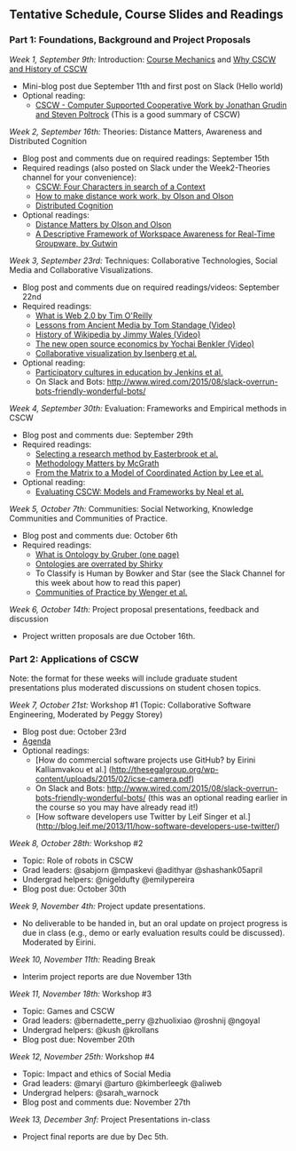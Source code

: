 ## Tentative Schedule, Course Slides and Readings

### Part 1: Foundations, Background and Project Proposals

*Week 1, September 9th:* Introduction:  [Course Mechanics](slides/course_mechanics.pdf) and [Why CSCW and History of CSCW](slides/course_introduction.pdf)
  * Mini-blog post due September 11th and first post on Slack (Hello world)
  * Optional reading: 
      * [CSCW - Computer Supported Cooperative Work by Jonathan Grudin and Steven Poltrock](https://www.interaction-design.org/encyclopedia/cscw_computer_supported_cooperative_work.html) (This is a good summary of CSCW)

*Week 2, September 16th:* Theories: Distance Matters, Awareness and Distributed Cognition
  * Blog post and comments due on required readings: September 15th
  * Required readings (also posted on Slack under the Week2-Theories channel for your convenience):  
     * [CSCW: Four Characters in search of a Context](http://www-ihm.lri.fr/~mbl/ENS/CSCW/2012/papers/Bannon-ECSCW-89.pdf)
     * [How to make distance work work, by Olson and Olson](http://interactions.acm.org/archive/view/march-april-2014/how-to-make-distance-work-work)
     * [Distributed Cognition](http://dl.acm.org/citation.cfm?id=353487) 
  * Optional readings: 
     * [Distance Matters by Olson and Olson](http://www.ics.uci.edu/~corps/phaseii/OlsonOlson-DistanceMatters-HCIJ.pdf)
     * [A Descriptive Framework of Workspace Awareness for Real-Time Groupware, by Gutwin](http://www.hci.usask.ca/publications/2002/awareness-jcscw.pdf)
  
*Week 3, September 23rd:* Techniques: Collaborative Technologies,  Social Media and Collaborative Visualizations. 
  * Blog post and comments due on required readings/videos: September 22nd
  * Required readings: 
     * [What is Web 2.0 by Tim O'Reilly](http://www.oreilly.com/pub/a/web2/archive/what-is-web-20.html)
     * [Lessons from Ancient Media by Tom Standage (Video)](https://www.youtube.com/watch?v=ixsridS3qVs)
     * [History of Wikipedia by Jimmy Wales (Video)](https://www.youtube.com/watch?v=WQR0gx0QBZ4)
     * [The new open source economics by Yochai Benkler (Video)](http://www.ted.com/talks/yochai_benkler_on_the_new_open_source_economics?language=en)
     * [Collaborative visualization by Isenberg et al.](http://vis.cs.ucdavis.edu/papers/Isenberg_2011_CVD.pdf)
  * Optional reading: 
     * [Participatory cultures in education by Jenkins et al.](https://www.macfound.org/media/article_pdfs/JENKINS_WHITE_PAPER.PDF)
     * On Slack and Bots: http://www.wired.com/2015/08/slack-overrun-bots-friendly-wonderful-bots/ 

*Week 4, September 30th:* Evaluation: Frameworks and Empirical methods in CSCW  
  * Blog post and comments due: September 29th
  * Required readings:
     * [Selecting a research method by Easterbrook et al.](http://www.cs.utoronto.ca/~sme/papers/2007/SelectingEmpiricalMethods.pdf) 
     * [Methodology Matters by McGrath](http://d.ucsd.edu/class/grad-IxD/2013/private/readings/mcgrath_methodology_matters.pdf)
     * [From the Matrix to a Model of Coordinated Action by Lee et al.](https://depts.washington.edu/csclab/wordpress/wp-content/uploads/CSCW2015_MoCA_preprint.pdf) 
  * Optional reading: 
     * [Evaluating CSCW: Models and Frameworks by Neal et al.](http://citeseerx.ist.psu.edu/viewdoc/download?doi=10.1.1.91.1754&rep=rep1&type=pdf)

*Week 5, October 7th:* Communities: Social Networking, Knowledge Communities and Communities of Practice.  
  * Blog post and comments due: October 6th
  * Required readings: 
     * [What is Ontology by Gruber (one page)](http://www-ksl.stanford.edu/kst/what-is-an-ontology.html)
     * [Ontologies are overrated by Shirky](http://www.shirky.com/writings/ontology_overrated.html) 
     * To Classify is Human by Bowker and Star (see the Slack Channel for this week about how to read this paper)
     * [Communities of Practice by Wenger et al.](http://wenger-trayner.com/introduction-to-communities-of-practice/)

*Week 6, October 14th:* Project proposal presentations, feedback and discussion
  * Project written proposals are due October 16th. 

### Part 2: Applications of CSCW 
Note: the format for these weeks will include graduate student presentations plus moderated discussions on student chosen topics. 

*Week 7, October 21st:* Workshop #1 (Topic: Collaborative Software Engineering, Moderated by Peggy Storey)
  * Blog post due: October 23rd
  * [Agenda](software-workshop.md)
  * Optional readings: 
     * [How do commercial software projects use GitHub? by Eirini Kalliamvakou et al.] (http://thesegalgroup.org/wp-content/uploads/2015/02/icse-camera.pdf)
     * On Slack and Bots: http://www.wired.com/2015/08/slack-overrun-bots-friendly-wonderful-bots/ (this was an optional reading earlier in the course so you may have already read it!)
     * [How software developers use Twitter by Leif Singer et al.] (http://blog.leif.me/2013/11/how-software-developers-use-twitter/)

*Week 8, October 28th:* Workshop #2 
  * Topic: Role of robots in CSCW
  * Grad leaders: @sabjorn @mpaskevi @adithyar @shashank05april
  * Undergrad helpers: @nigeldufty @emilypereira 
  * Blog post due: October 30th

*Week 9, November 4th:* Project update presentations.  
  * No deliverable to be handed in, but an oral update on project progress is due in class (e.g., demo or early evaluation results could be discussed).  Moderated by Eirini. 

*Week 10, November 11th:*  Reading Break
  * Interim project reports are due November 13th
 
*Week 11, November 18th:* Workshop #3  
  * Topic: Games and CSCW  
  * Grad leaders: @bernadette_perry @zhuolixiao @roshnij @ngoyal
  * Undergrad helpers: @kush @krollans 
  * Blog post due: November 20th

*Week 12, November 25th:* Workshop #4 
  * Topic: Impact and ethics of Social Media 
  * Grad leaders: @maryi  @arturo @kimberleegk @aliweb
  * Undergrad helpers: @sarah_warnock
  * Blog post and comments due: November 27th

*Week 13, December 3nf:* Project Presentations in-class
  * Project final reports are due by Dec 5th. 


